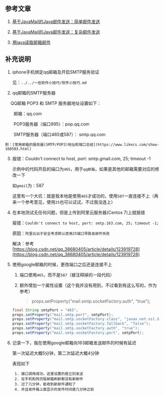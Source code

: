 <!--
 * @Date: 2022-06-27 15:05:14
 * @LastEditors: Lq
 * @LastEditTime: 2022-07-05 11:43:07
 * @FilePath: \learnningNotes\接入邮箱\java接入收发邮件\index.md
-->
## 参考文章

1. [基于JavaMail的Java邮件发送：简单邮件发送](https://blog.csdn.net/xietansheng/article/details/51673073)

2. [基于JavaMail的Java邮件发送：复杂邮件发送](https://blog.csdn.net/xietansheng/article/details/51722660)

3. [用java读取邮箱邮件](https://www.csdn.net/tags/OtDaYgzsNjQwMzItYmxvZwO0O0OO0O0O.html)


## 补充说明

1. iphone手机绑定qq邮箱及开启SMTP服务验证

    见：`../../一些软件小技巧/软件小技巧.md`

2. qq邮箱的SMTP服务器

　  QQ邮箱 POP3 和 SMTP 服务器地址设置如下：

　　邮箱：qq.com    

　　POP3服务器（端口995）：pop.qq.com  

　　SMTP服务器（端口465或587）：  smtp.qq.com    

    附：[常用邮箱的服务器(SMTP/POP3)地址和端口总结](https://www.likecs.com/show-160503.html)

3. 报错：Couldn't connect to host, port: smtp.gmail.com, 25; timeout -1

    示例中的代码开启的端口为`465`，用于`qq邮箱`，如果是其他的邮箱需要对应的修改一下

    如`gmail`为：587

    这里有一个大坑：就是我本地是使用`465`才成功的，使用`587`一直连接不上（再来一个参考意见，使用`25`也可以试试，不过我没连上）

4. 在本地测试无任何问题，但是上传到阿里云服务器(Centos 7)上就报错

    报错：`Couldn't connect to host, port: smtp.163.com, 25; timeout -1;`

    原因：`阿里云出于安全考虑默认禁用25端口导致发邮件失败`

    解决：参考[https://blog.csdn.net/qq_38680405/article/details/123919728](https://blog.csdn.net/qq_38680405/article/details/123919728)

5. 使用google邮箱的时候，更改端口之后还是连接不上

    1. 端口使用`465`，而不是`587`（被注释掉的一段代码）

    2. 额外增加一个属性设置（这个我并没有用到，不过看到有这么写的，作为参考）

        > props.setProperty("mail.smtp.socketFactory.auth", "true");

    ```java
    final String smtpPort = "465";
    props.setProperty("mail.smtp.port", smtpPort);
    props.setProperty("mail.smtp.socketFactory.class", "javax.net.ssl.SSLSocketFactory");
    props.setProperty("mail.smtp.socketFactory.fallback", "false");
    props.setProperty("mail.smtp.socketFactory.auth", "true");
    props.setProperty("mail.smtp.socketFactory.port", smtpPort);
    ```

6. 记录一下，我在使用google邮箱向163邮箱发送邮件的时候有延迟

    第一次延迟大概5分钟，第二次延迟大概4分钟

    表现如下

        1. 接口调用成功，这里设置的是立刻发送
        2. 在手机和网页版邮箱刷新都没有新邮件
        3. 过了几分钟，能收到新邮件通知了
        4. 并且收件箱上面显示的发件时间是几分钟之前